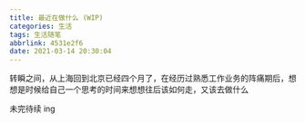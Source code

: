 ```yaml
---
title: 最近在做什么 (WIP)
categories: 生活
tags: 生活随笔
abbrlink: 4531e2f6
date: 2021-03-14 20:30:04
---
```


转瞬之间，从上海回到北京已经四个月了，在经历过熟悉工作业务的阵痛期后，想想是时候给自己一个思考的时间来想想往后该如何走，又该去做什么
<!--more-->

未完待续 ing